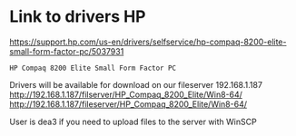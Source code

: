 # Link to drivers HP

https://support.hp.com/us-en/drivers/selfservice/hp-compaq-8200-elite-small-form-factor-pc/5037931

```
HP Compaq 8200 Elite Small Form Factor PC
```


Drivers will be available for download on our fileserver 192.168.1.187
http://192.168.1.187/filserver/HP_Compaq_8200_Elite/Win8-64/
http://192.168.1.187/fileserver/HP_Compaq_8200_Elite/Win8-64/


User is dea3 if you need to upload files to the server with WinSCP
